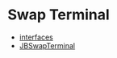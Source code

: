 # Swap Terminal
- [interfaces](/docs/dev/v4/api/swap-terminal/interfaces/README.md)
- [JBSwapTerminal](JBSwapTerminal.md)
